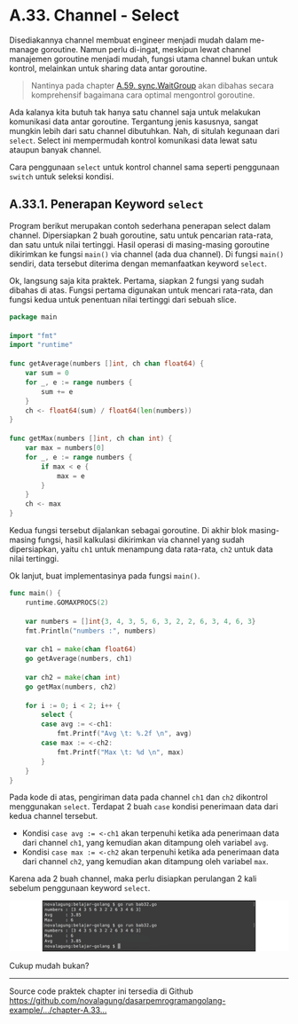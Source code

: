 # A.33. Channel - Select

Disediakannya channel membuat engineer menjadi mudah dalam me-manage goroutine. Namun perlu di-ingat, meskipun lewat channel manajemen goroutine menjadi mudah, fungsi utama channel bukan untuk kontrol, melainkan untuk sharing data antar goroutine.

> Nantinya pada chapter [A.59. sync.WaitGroup](/A-waitgroup.html) akan dibahas secara komprehensif bagaimana cara optimal mengontrol goroutine.

Ada kalanya kita butuh tak hanya satu channel saja untuk melakukan komunikasi data antar goroutine. Tergantung jenis kasusnya, sangat mungkin lebih dari satu channel dibutuhkan. Nah, di situlah kegunaan dari `select`. Select ini mempermudah kontrol komunikasi data lewat satu ataupun banyak channel.

Cara penggunaan `select` untuk kontrol channel sama seperti penggunaan `switch` untuk seleksi kondisi.

## A.33.1. Penerapan Keyword `select`

Program berikut merupakan contoh sederhana penerapan select dalam channel. Dipersiapkan 2 buah goroutine, satu untuk pencarian rata-rata, dan satu untuk nilai tertinggi. Hasil operasi di masing-masing goroutine dikirimkan ke fungsi `main()` via channel (ada dua channel). Di fungsi `main()` sendiri, data tersebut diterima dengan memanfaatkan keyword `select`.

Ok, langsung saja kita praktek. Pertama, siapkan 2 fungsi yang sudah dibahas di atas. Fungsi pertama digunakan untuk mencari rata-rata, dan fungsi kedua untuk penentuan nilai tertinggi dari sebuah slice.

```go
package main

import "fmt"
import "runtime"

func getAverage(numbers []int, ch chan float64) {
    var sum = 0
    for _, e := range numbers {
        sum += e
    }
    ch <- float64(sum) / float64(len(numbers))
}

func getMax(numbers []int, ch chan int) {
    var max = numbers[0]
    for _, e := range numbers {
        if max < e {
            max = e
        }
    }
    ch <- max
}
```

Kedua fungsi tersebut dijalankan sebagai goroutine. Di akhir blok masing-masing fungsi, hasil kalkulasi dikirimkan via channel yang sudah dipersiapkan, yaitu `ch1` untuk menampung data rata-rata, `ch2` untuk data nilai tertinggi.

Ok lanjut, buat implementasinya pada fungsi `main()`.

```go
func main() {
    runtime.GOMAXPROCS(2)

    var numbers = []int{3, 4, 3, 5, 6, 3, 2, 2, 6, 3, 4, 6, 3}
    fmt.Println("numbers :", numbers)

    var ch1 = make(chan float64)
    go getAverage(numbers, ch1)

    var ch2 = make(chan int)
    go getMax(numbers, ch2)

    for i := 0; i < 2; i++ {
        select {
        case avg := <-ch1:
            fmt.Printf("Avg \t: %.2f \n", avg)
        case max := <-ch2:
            fmt.Printf("Max \t: %d \n", max)
        }
    }
}
```

Pada kode di atas, pengiriman data pada channel `ch1` dan `ch2` dikontrol menggunakan `select`. Terdapat 2 buah `case` kondisi penerimaan data dari kedua channel tersebut.

 - Kondisi `case avg := <-ch1` akan terpenuhi ketika ada penerimaan data dari channel `ch1`, yang kemudian akan ditampung oleh variabel `avg`.
 - Kondisi `case max := <-ch2` akan terpenuhi ketika ada penerimaan data dari channel `ch2`, yang kemudian akan ditampung oleh variabel `max`.

Karena ada 2 buah channel, maka perlu disiapkan perulangan 2 kali sebelum penggunaan keyword `select`.

![Contoh penerapan channel select](images/A_channel_select_1_channel_select.png)

Cukup mudah bukan?

---

<div class="source-code-link">
    <div class="source-code-link-message">Source code praktek chapter ini tersedia di Github</div>
    <a href="https://github.com/novalagung/dasarpemrogramangolang-example/tree/master/chapter-A.33-channel-select">https://github.com/novalagung/dasarpemrogramangolang-example/.../chapter-A.33...</a>
</div>
